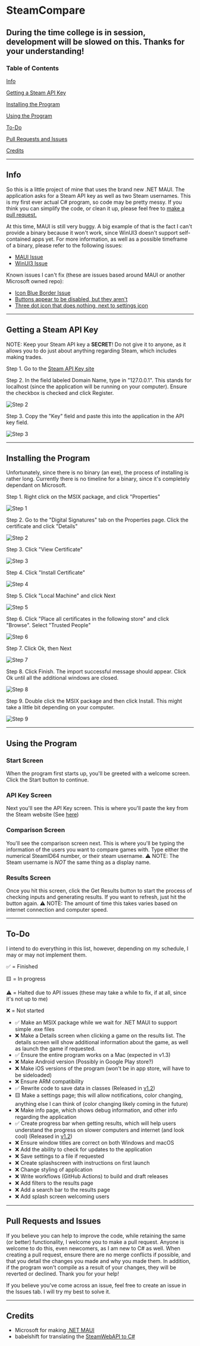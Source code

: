# SteamCompare

## During the time college is in session, development will be slowed on this. Thanks for your understanding!

### Table of Contents

[Info](#info)

[Getting a Steam API Key](#getting-a-steam-api-key)

[Installing the Program](#installing-the-program)

[Using the Program](#using-the-program)

[To-Do](#to-do)

[Pull Requests and Issues](#pull-requests-and-issues)

[Credits](#credits)

---

## Info
So this is a little project of mine that uses the brand new .NET MAUI. The application asks for a Steam API key as well as two Steam usernames. This is my first ever actual C# program, so code may be pretty messy. If you think you can simplify the code, or clean it up, please feel free to [make a pull request.](#pull-requests-and-issues)


At this time, MAUI is still very buggy. A big example of that is the fact I can't provide a binary because it won't work, since WinUI3 doesn't support self-contained apps yet. For more information, as well as a possible timeframe of a binary, please refer to the following issues:

- [MAUI Issue](https://github.com/dotnet/maui/issues/3166)
- [WinUI3 Issue](https://github.com/microsoft/WindowsAppSDK/issues/2684)

Known issues I can't fix (these are issues based around MAUI or another Microsoft owned repo):
- [Icon Blue Border Issue](https://github.com/dotnet/maui/issues/5162)
- [Buttons appear to be disabled, but they aren't](https://github.com/dotnet/maui/issues/8309)
- [Three dot icon that does nothing, next to settings icon](https://github.com/dotnet/maui/issues/815)
 
---

## Getting a Steam API Key

NOTE: Keep your Steam API key a **SECRET**! Do not give it to anyone, as it allows you to do just about anything regarding Steam, which includes making trades.

Step 1. Go to the [Steam API Key site](https://steamcommunity.com/dev/apikey)

Step 2. In the field labeled Domain Name, type in "127.0.0.1". This stands for localhost (since the application will be running on your computer). Ensure the checkbox is checked and click Register.

![Step 2](Images/Step2.PNG)

Step 3. Copy the "Key" field and paste this into the application in the API key field.

![Step 3](Images/Step3.PNG)

---

## Installing the Program

Unfortunately, since there is no binary (an exe), the process of installing is rather long. Currently there is no timeline for a binary, since it's completely dependant on Microsoft.

Step 1. Right click on the MSIX package, and click "Properties"

![Step 1](Images/InstallStep1.PNG)

Step 2. Go to the "Digital Signatures" tab on the Properties page. Click the certificate and click "Details"

![Step 2](Images/InstallStep2.png)

Step 3. Click "View Certificate"

![Step 3](Images/InstallStep3.png)

Step 4. Click "Install Certificate"

![Step 4](Images/InstallStep4.png)

Step 5. Click "Local Machine" and click Next

![Step 5](Images/InstallStep5.png)

Step 6. Click "Place all certificates in the following store" and click "Browse". Select "Trusted People"

![Step 6](Images/InstallStep6.png)

Step 7. Click Ok, then Next

![Step 7](Images/InstallStep7.png)

Step 8. Click Finish. The import successful message should appear. Click Ok until all the additional windows are closed.

![Step 8](Images/InstallStep8.png)

Step 9. Double click the MSIX package and then click Install. This might take a little bit depending on your computer.

![Step 9](Images/InstallStep9.png)

---

## Using the Program


### Start Screen

When the program first starts up, you'll be greeted with a welcome screen. Click the Start button to continue.


### API Key Screen

Next you'll see the API Key screen. This is where you'll paste the key from the Steam website (See [here](#getting-a-steam-api-key))


### Comparison Screen

You'll see the comparison screen next. This is where you'll be typing the information of the users you want to compare games with. Type either the numerical SteamID64 number, or their steam username. ⚠️ NOTE: The Steam username is *NOT* the same thing as a display name.


### Results Screen

Once you hit this screen, click the Get Results button to start the process of checking inputs and generating results. If you want to refresh, just hit the button again. ⚠️ NOTE: The amount of time this takes varies based on internet connection and computer speed.

---

## To-Do

I intend to do everything in this list, however, depending on my schedule, I may or may not implement them.

✅ = Finished

🟨 = In progress

⚠️ = Halted due to API issues (these may take a while to fix, if at all, since it's not up to me)

❌ = Not started

- ✅ Make an MSIX package while we wait for .NET MAUI to support simple .exe files
- ❌ Make a Details screen when clicking a game on the results list. The details screen will show additional information about the game, as well as launch the game if requested.
- ✅ Ensure the entire program works on a Mac (expected in v1.3)
- ❌ Make Android version (Possibly in Google Play store?)
- ❌ Make iOS versions of the program (won't be in app store, will have to be sideloaded)
- ❌ Ensure ARM compatibility
- ✅ Rewrite code to save data in classes (Released in [v1.2](https://github.com/alexp9982/SteamCompare/releases/tag/1.2.0))
- 🟨 Make a settings page; this will allow notifications, color changing, anything else I can think of (color changing likely coming in the future)
- ❌ Make info page, which shows debug information, and other info regarding the application
- ✅ Create progress bar when getting results, which will help users understand the progress on slower computers and internet (and look cool) (Released in [v1.2](https://github.com/alexp9982/SteamCompare/releases/tag/1.2.0))
- ❌ Ensure window titles are correct on both Windows and macOS
- ❌ Add the ability to check for updates to the application
- ❌ Save settings to a file if requested
- ❌ Create splashscreen with instructions on first launch
- ❌ Change styling of application
- ❌ Write workflows (GitHub Actions) to build and draft releases
- ❌ Add filters to the results page
- ❌ Add a search bar to the results page
- ❌ Add splash screen welcoming users

---

## Pull Requests and Issues

If you believe you can help to improve the code, while retaining the same (or better) functionality, I welcome you to make a pull request. Anyone is welcome to do this, even newcomers, as I am new to C# as well. When creating a pull request, ensure there are no merge conflicts if possible, and that you detail the changes you made and why you made them. In addition, if the program won't compile as a result of your changes, they will be reverted or declined. Thank you for your help!

If you believe you've come across an issue, feel free to create an issue in the Issues tab. I will try my best to solve it.

---

## Credits

- Microsoft for making [.NET MAUI](https://github.com/dotnet/maui)
- babelshift for translating the [SteamWebAPI to C#](https://github.com/babelshift/SteamWebAPI2)
